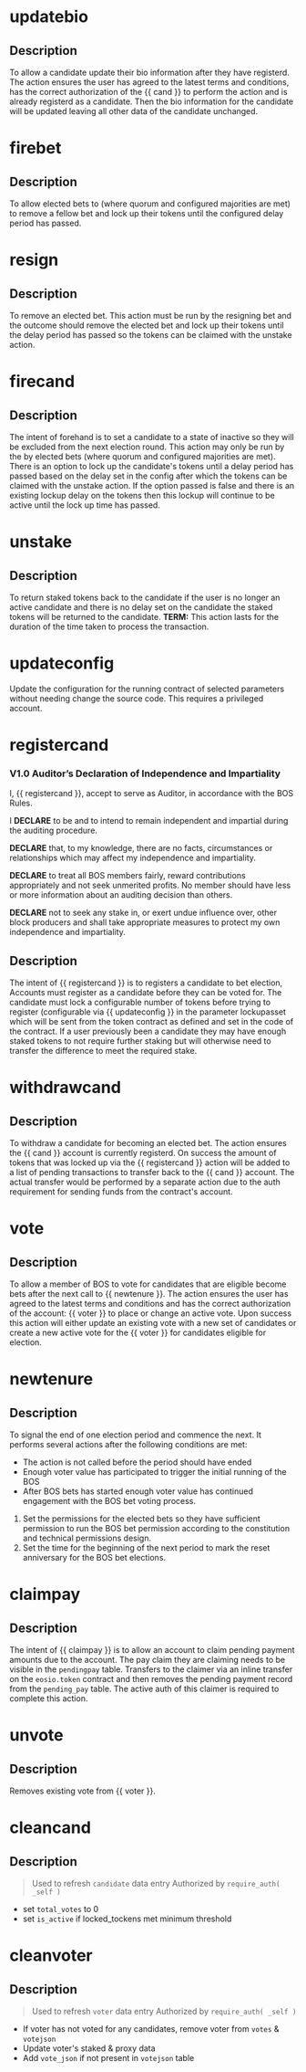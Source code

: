 <h1 class="contract">updatebio</h1>

## Description

To allow a candidate update their bio information after they have registerd. The action ensures the user has agreed to the latest terms and conditions, has the correct authorization of the {{ cand }} to perform the action and is already registerd as a candidate. Then the bio information for the candidate will be updated leaving all other data of the candidate unchanged.

<h1 class="contract">firebet</h1>

## Description

To allow elected bets to (where quorum and configured majorities are met) to remove a fellow bet and lock up their tokens until the configured delay period has passed.

<h1 class="contract">resign</h1>

## Description

To remove an elected bet. This action must be run by the resigning bet and the outcome should remove the elected bet and lock up their tokens until the delay period has passed so the tokens can be claimed with the unstake action.

<h1 class="contract">firecand</h1>

## Description

The intent of forehand is to set a candidate to a state of inactive so they will be excluded from the next election round. This action may only be run by the by elected bets (where quorum and configured majorities are met). There is an option to lock up the candidate's tokens until a delay period has passed based on the delay set in the config after which the tokens can be claimed with the unstake action. If the option passed is false and there is an existing lockup delay on the tokens then this lockup will continue to be active until the lock up time has passed.

<h1 class="contract">unstake</h1>

## Description

To return staked tokens back to the candidate if the user is no longer an active candidate and there is no delay set on the candidate the staked tokens will be returned to the candidate.
**TERM:** This action lasts for the duration of the time taken to process the transaction.

<h1 class="contract">updateconfig</h1>

Update the configuration for the running contract of selected parameters without needing change the source code. This requires a privileged account.

<h1 class="contract">registercand</h1>

### V1.0 Auditor’s Declaration of Independence and Impartiality

I, {{ registercand }}, accept to serve as Auditor, in accordance with the BOS Rules.

I
**DECLARE** to be and to intend to remain independent and impartial during the auditing procedure.

**DECLARE** that, to my knowledge, there are no facts, circumstances or relationships which may affect my independence and impartiality.

**DECLARE** to treat all BOS members fairly, reward contributions appropriately and not seek unmerited profits. No member should have less or more information about an auditing decision than others.

**DECLARE** not to seek any stake in, or exert undue influence over, other block producers and shall take appropriate measures to protect my own independence and impartiality.

## Description

The intent of {{ registercand }} is to registers a candidate to bet election, Accounts must register as a candidate before they can be voted for. The candidate must lock a configurable number of tokens before trying to register (configurable via {{ updateconfig }} in the parameter lockupasset which will be sent from the token contract as defined and set in the code of the contract. If a user previously been a candidate they may have enough staked tokens to not require further staking but will otherwise need to transfer the difference to meet the required stake.

<h1 class="contract">withdrawcand</h1>

## Description

To withdraw a candidate for becoming an elected bet. The action ensures the {{ cand }} account is currently registerd. On success the amount of tokens that was locked up via the {{ registercand }} action will be added to a list of pending transactions to transfer back to the {{ cand }} account. The actual transfer would be performed by a separate action due to the auth requirement for sending funds from the contract's account.

<h1 class="contract">vote</h1>

## Description

To allow a member of BOS to vote for candidates that are eligible become bets after the next call to {{ newtenure }}. The action ensures the user has agreed to the latest terms and conditions and has the correct authorization of the account: {{ voter }} to place or change an active vote. Upon success this action will either update an existing vote with a new set of candidates or create a new active vote for the {{ voter }} for candidates eligible for election.

<h1 class="contract">newtenure</h1>

## Description

To signal the end of one election period and commence the next. It performs several actions after the following conditions are met:

- The action is not called before the period should have ended
- Enough voter value has participated to trigger the initial running of the BOS
- After BOS bets has started enough voter value has continued engagement with the BOS bet voting process.

1. Set the permissions for the elected bets so they have sufficient permission to run the BOS bet permission according to the constitution and technical permissions design.
2. Set the time for the beginning of the next period to mark the reset anniversary for the BOS bet elections.

<h1 class="contract">claimpay</h1>

## Description

The intent of {{ claimpay }} is to allow an account to claim pending payment amounts due to the account. The pay claim they are claiming needs to be visible in the `pendingpay` table. Transfers to the claimer via an inline transfer on the `eosio.token` contract and then removes the pending payment record from the `pending_pay` table. The active auth of this claimer is required to complete this action.

<h1 class="contract">unvote</h1>

## Description

Removes existing vote from {{ voter }}.

<h1 class="contract">cleancand</h1>

## Description

> Used to refresh `candidate` data entry
> Authorized by `require_auth( _self )`

- set `total_votes` to 0
- set `is_active` if locked_tockens met minimum threshold

<h1 class="contract">cleanvoter</h1>

## Description

> Used to refresh `voter` data entry
> Authorized by `require_auth( _self )`

- If voter has not voted for any candidates, remove voter from `votes` & `votejson`
- Update voter's staked & proxy data
- Add `vote_json` if not present in `votejson` table
